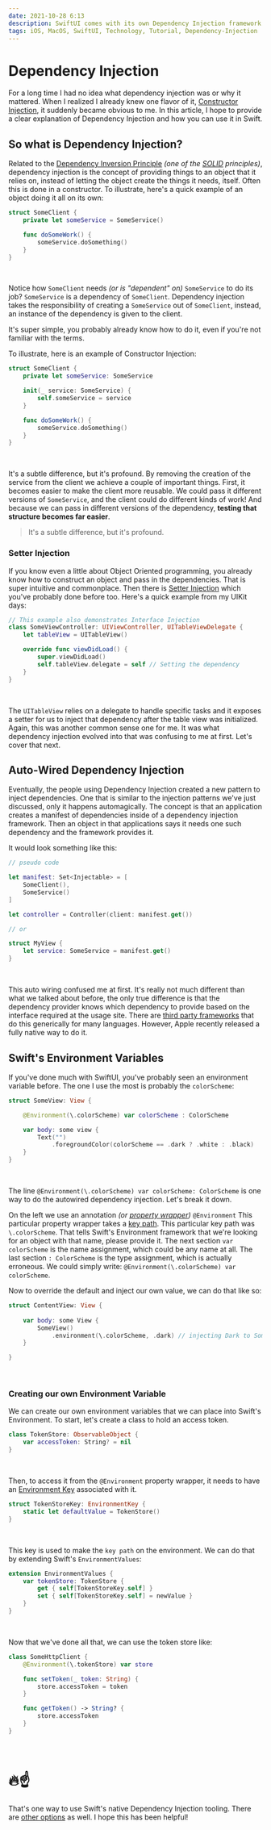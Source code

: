 ```yaml
---
date: 2021-10-28 6:13
description: SwiftUI comes with its own Dependency Injection framework. Learn what dependency injection is, and how to utilize the Setter Injection provided by swift.
tags: iOS, MacOS, SwiftUI, Technology, Tutorial, Dependency-Injection
---
```


# Dependency Injection

For a long time I had no idea what dependency injection was or why it mattered. When I realized I already knew one flavor of it, [Constructor Injection](https://en.wikipedia.org/wiki/Dependency_injection#Constructor_injection), it suddenly became obvious to me. In this article, I hope to provide a clear explanation of Dependency Injection and how you can use it in Swift.

## So what is Dependency Injection?

Related to the [Dependency Inversion Principle](https://en.wikipedia.org/wiki/Dependency_inversion_principle) _(one of the [SOLID](https://en.wikipedia.org/wiki/SOLID) principles)_, dependency injection is the concept of providing things to an object that it relies on, instead of letting the object create the things it needs, itself. Often this is done in a constructor. To illustrate, here's a quick example of an object doing it all on its own:

```swift
struct SomeClient {
    private let someService = SomeService()

    func doSomeWork() {
        someService.doSomething()
    }
}
```

<br/>

Notice how `SomeClient` needs _(or is "dependent" on)_ `SomeService` to do its job? `SomeService` is a dependency of `SomeClient`. Dependency injection takes the responsibility of creating a `SomeService` out of `SomeClient`, instead, an instance of the dependency is given to the client. 

It's super simple, you probably already know how to do it, even if you're not familiar with the terms.

To illustrate, here is an example of Constructor Injection:


```swift
struct SomeClient {
    private let someService: SomeService

    init(_ service: SomeService) {
        self.someService = service
    }

    func doSomeWork() {
        someService.doSomething()
    }
}
```

<br/>


It's a subtle difference, but it's profound. By removing the creation of the service from the client we achieve a couple of important things. First, it becomes easier to make the client more reusable. We could pass it different versions of `SomeService`, and the client could do different kinds of work! And because we can pass in different versions of the dependency, **testing that structure becomes far easier**.

> It's a subtle difference, but it's profound.

### Setter Injection

If you know even a little about Object Oriented programming, you already know how to construct an object and pass in the dependencies. That is super intuitive and commonplace. Then there is [Setter Injection](https://en.wikipedia.org/wiki/Dependency_injection#Setter_injection) which you've probably done before too. Here's a quick example from my UIKit days:

```swift
// This example also demonstrates Interface Injection 
class SomeViewController: UIViewController, UITableViewDelegate {
    let tableView = UITableView()

    override func viewDidLoad() {
        super.viewDidLoad()
        self.tableView.delegate = self // Setting the dependency
    }
}
```

<br/>

The `UITableView` relies on a delegate to handle specific tasks and it exposes a setter for us to inject that dependency after the table view was initialized. Again, this was another common sense one for me. It was what dependency injection evolved into that was confusing to me at first. Let's cover that next.

## Auto-Wired Dependency Injection

Eventually, the people using Dependency Injection created a new pattern to inject dependencies. One that is similar to the injection patterns we've just discussed, only it happens automagically. The concept is that an application creates a manifest of dependencies inside of a dependency injection framework. Then an object in that applications says it needs one such dependency and the framework provides it. 

It would look something like this:

```swift
// pseudo code

let manifest: Set<Injectable> = [
    SomeClient(),
    SomeService()
]

let controller = Controller(client: manifest.get())

// or

struct MyView {
    let service: SomeService = manifest.get()
}
```

<br/>


This auto wiring confused me at first. It's really not much different than what we talked about before, the only true difference is that the dependency provider knows which dependency to provide based on the interface required at the usage site. There are [third party frameworks](https://github.com/Liftric/DIKit) that do this generically for many languages. However, Apple recently released a fully native way to do it.

## Swift's Environment Variables

If you've done much with SwiftUI, you've probably seen an environment variable before. The one I use the most is probably the `colorScheme`:

```swift
struct SomeView: View {

    @Environment(\.colorScheme) var colorScheme : ColorScheme

    var body: some view {
        Text("")
            .foregroundColor(colorScheme == .dark ? .white : .black)
    }
}
```

<br/>

The line `@Environment(\.colorScheme) var colorScheme: ColorScheme` is one way to do the autowired dependency injection. Let's break it down.

On the left we use an annotation _(or [property wrapper](https://www.swiftbysundell.com/articles/property-wrappers-in-swift/))_ `@Environment` This particular property wrapper takes a [key path](https://www.swiftbysundell.com/articles/the-power-of-key-paths-in-swift/). This particular key path was `\.colorScheme`. That tells Swift's Environment framework that we're looking for an object with that name, please provide it. The next section `var colorScheme` is the name assignment, which could be any name at all. The last section `: ColorScheme` is the type assignment, which is actually erroneous. We could simply write: `@Environment(\.colorScheme) var colorScheme`.

Now to override the default and inject our own value, we can do that like so:

```swift
struct ContentView: View {
    
    var body: some View {
        SomeView()
            .environment(\.colorScheme, .dark) // injecting Dark to Some View
    }

}
```

<br/>


### Creating our own Environment Variable

We can create our own environment variables that we can place into Swift's Environment. To start, let's create a class to hold an access token.

```swift
class TokenStore: ObservableObject {
    var accessToken: String? = nil
}
```

<br/>


Then, to access it from the `@Environment` property wrapper, it needs to have an [Environment Key](https://developer.apple.com/documentation/swiftui/environmentkey) associated with it. 


```swift
struct TokenStoreKey: EnvironmentKey {
    static let defaultValue = TokenStore()
}
```

<br/>

This key is used to make the `key path` on the environment.  We can do that by extending Swift's `EnvironmentValues`:

```swift
extension EnvironmentValues {
    var tokenStore: TokenStore {
        get { self[TokenStoreKey.self] }
        set { self[TokenStoreKey.self] = newValue }
    }
}
```

<br/>

Now that we've done all that, we can use the token store like:

```swift
class SomeHttpClient {
    @Environment(\.tokenStore) var store

    func setToken(_ token: String) {
        store.accessToken = token
    }

    func getToken() -> String? {
        store.accessToken
    }
}
```


<br/>

# 🔥☝️

That's one way to use Swift's native Dependency Injection tooling. There are [other options](https://developer.apple.com/documentation/swiftui/environmentobject) as well. I hope this has been helpful!